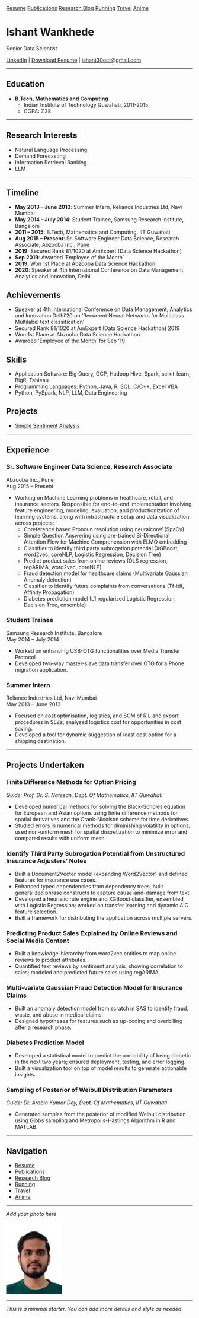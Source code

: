 <link rel="icon" type="image/x-icon" href="favicon.ico">
<link rel="stylesheet" href="style.css">

<div class="navbar">
  <a href="/">Resume</a>
  <a href="publications.html">Publications</a>
  <a href="blog.html">Research Blog</a>
  <a href="running.html">Running</a>
  <a href="travel.html">Travel</a>
  <a href="anime.html">Anime</a>
</div>

# Ishant Wankhede

Senior Data Scientist

[LinkedIn](https://www.linkedin.com/in/ishantwankhede/) | [Download Resume](resume.pdf) | ishant30oct@gmail.com

---

## Education
- **B.Tech, Mathematics and Computing**
  - Indian Institute of Technology Guwahati, 2011-2015
  - CGPA: 7.38

---

## Research Interests
- Natural Language Processing
- Demand Forecasting
- Information Retrieval Ranking
- LLM

---

## Timeline
- **May 2013 – June 2013**: Summer Intern, Reliance Industries Ltd, Navi Mumbai
- **May 2014 – July 2014**: Student Trainee, Samsung Research Institute, Bangalore
- **2011 – 2015**: B.Tech, Mathematics and Computing, IIT Guwahati
- **Aug 2015 – Present**: Sr. Software Engineer Data Science, Research Associate, Abzooba Inc., Pune
- **2019**: Secured Rank 81/1020 at AmExpert (Data Science Hackathon)
- **Sep 2019**: Awarded ‘Employee of the Month’
- **2019**: Won 1st Place at Abzooba Data Science Hackathon
- **2020**: Speaker at 4th International Conference on Data Management, Analytics and Innovation, Delhi

## Achievements
- Speaker at 4th International Conference on Data Management, Analytics and Innovation Delhi’20 on ‘Recurrent Neural Networks for Multiclass Multilabel text classification’
- Secured Rank 81/1020 at AmExpert (Data Science Hackathon) 2019
- Won 1st Place at Abzooba Data Science Hackathon
- Awarded ‘Employee of the Month’ for Sep ’19

## Skills
- Application Software: Big Query, GCP, Hadoop Hive, Spark, scikit-learn, BigR, Tableau
- Programming Languages: Python, Java, R, SQL, C/C++, Excel VBA
- Python, PySpark, NLP, LLM, Data Engineering

## Projects
- [Simple Sentiment Analysis](https://github.com/yourusername/sentiment-analysis)

---

## Experience

### Sr. Software Engineer Data Science, Research Associate  
Abzooba Inc., Pune  
Aug 2015 – Present
- Working on Machine Learning problems in healthcare, retail, and insurance sectors. Responsible for end-to-end implementation involving feature engineering, modeling, evaluation, and productionization of learning systems, along with infrastructure setup and data visualization across projects:
  - Coreference based Pronoun resolution using neuralcoref (SpaCy)
  - Simple Question Answering using pre-trained Bi-Directional Attention Flow for Machine Comprehension with ELMO embedding
  - Classifier to identify third party subrogation potential (XGBoost, word2vec, coreNLP, Logistic Regression, Decision Tree)
  - Predict product sales from online reviews (OLS regression, regARIMA, word2vec, coreNLP)
  - Fraud detection model for healthcare claims (Multivariate Gaussian Anomaly detection)
  - Classifier to identify future complaints from conversations (Tf-idf, Affinity Propagation)
  - Diabetes prediction model (L1 regularized Logistic Regression, Decision Tree, ensemble)

### Student Trainee  
Samsung Research Institute, Bangalore  
May 2014 – July 2014
- Worked on enhancing USB-OTG functionalities over Media Transfer Protocol.
- Developed two-way master-slave data transfer over OTG for a Phone migration application.

### Summer Intern  
Reliance Industries Ltd, Navi Mumbai  
May 2013 – June 2013
- Focused on cost optimisation, logistics, and SCM of RIL and export procedures in SEZs; analysed logistics cost for opportunities in cost saving.
- Developed a tool for dynamic suggestion of least cost option for a shipping destination.

---

## Projects Undertaken

### Finite Difference Methods for Option Pricing
*Guide: Prof. Dr. S. Natesan, Dept. Of Mathematics, IIT Guwahati*
- Developed numerical methods for solving the Black-Scholes equation for European and Asian options using finite difference methods for spatial derivatives and the Crank-Nicolson scheme for time derivatives.
- Studied errors in numerical methods for diminishing volatility in options; used non-uniform mesh for spatial discretization to minimize error and compared results with uniform mesh.

### Identify Third Party Subrogation Potential from Unstructured Insurance Adjusters’ Notes
- Built a Document2Vector model (expanding Word2Vector) and defined features for insurance use cases.
- Enhanced typed dependencies from dependency trees, built generalized phrase constructs to capture cause-and-damage from text.
- Developed a heuristic rule engine and XGBoost classifier, ensembled with Logistic Regression; worked on transfer learning and dynamic AIC feature selection.
- Built a framework for distributing the application across multiple servers.

### Predicting Product Sales Explained by Online Reviews and Social Media Content
- Built a knowledge-hierarchy from word2vec entities to map online reviews to product attributes.
- Quantified text reviews by sentiment analysis, showing correlation to sales; modeled and predicted future sales using regARIMA.

### Multi-variate Gaussian Fraud Detection Model for Insurance Claims
- Built an anomaly detection model from scratch in SAS to identify fraud, waste, and abuse in medical claims.
- Designed hypotheses for features such as up-coding and overbilling after a research phase.

### Diabetes Prediction Model
- Developed a statistical model to predict the probability of being diabetic in the next two years; ensured deployment, testing, and error logging.
- Built a visualization tool on top of model results to generate actionable insights.

### Sampling of Posterior of Weibull Distribution Parameters
*Guide: Dr. Arabin Kumar Dey, Dept. Of Mathematics, IIT Guwahati*
- Generated samples from the posterior of modified Weibull distribution using Gibbs sampling and Metropolis-Hastings Algorithm in R and MATLAB.

---

## Navigation
- [Resume](/)
- [Publications](publications.html)
- [Research Blog](blog.html)
- [Running](running.html)
- [Travel](travel.html)
- [Anime](anime.html)

---

*Add your photo here*

<img src="profile.jpg" alt="Ishant Wankhede" width="150"/>

---

*This is a minimal starter. You can add more details and style as needed.*
